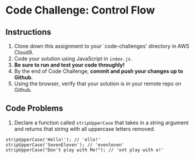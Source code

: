 # Code Challenge: Control Flow

## Instructions

1. Clone down this assignment to your `code-challenges' directory in AWS Cloud9.  
2. Code your solution using JavaScript in `index.js`. 
3. **Be sure to run and test your code throughly!**
4. By the end of Code Challenge, **commit and push your changes up to Github**.
5. Using the browser, verify that your solution is in your remote repo on Github.

## Code Problems

1. Declare a function called `stripUpperCase` that takes in a string argument and returns that string with all uppercase letters removed.
```
stripUpperCase('Hello!'); // 'ello!'
stripUpperCase('SevenEleven'); // 'evenleven'
stripUpperCase("Don't play with Me!"); // 'ont play with e!'
```
